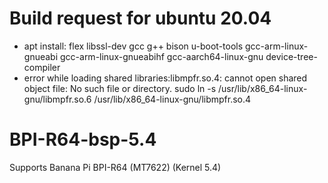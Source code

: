# Build request for ubuntu 20.04
* apt install: flex libssl-dev gcc g++ bison u-boot-tools gcc-arm-linux-gnueabi gcc-arm-linux-gnueabihf gcc-aarch64-linux-gnu device-tree-compiler
* error while loading shared libraries:libmpfr.so.4: cannot open shared object file: No such file or directory.
  sudo ln -s /usr/lib/x86_64-linux-gnu/libmpfr.so.6 /usr/lib/x86_64-linux-gnu/libmpfr.so.4
# BPI-R64-bsp-5.4
Supports Banana Pi BPI-R64 (MT7622) (Kernel 5.4)
